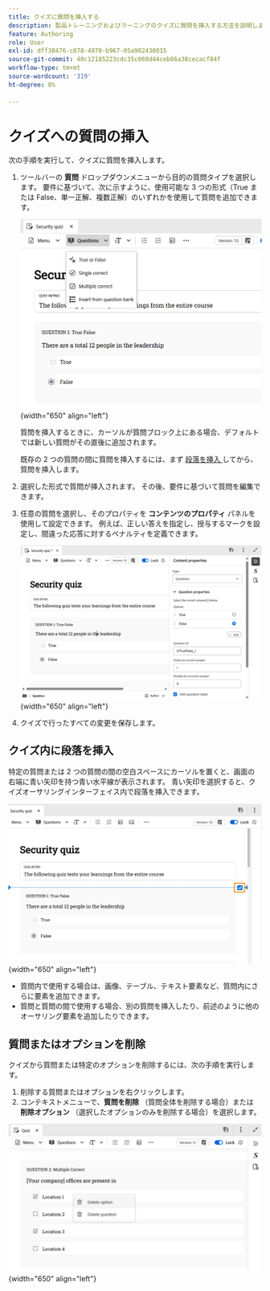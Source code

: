 ```yaml
---
title: クイズに質問を挿入する
description: 製品トレーニングおよびラーニングのクイズに質問を挿入する方法を説明します。
feature: Authoring
role: User
exl-id: dff38476-c078-4970-b967-05a902430015
source-git-commit: 40c12185223cdc35c069d44ceb66a38cecacf84f
workflow-type: tm+mt
source-wordcount: '319'
ht-degree: 0%

---
```


# クイズへの質問の挿入

次の手順を実行して、クイズに質問を挿入します。

1. ツールバーの **質問** ドロップダウンメニューから目的の質問タイプを選択します。 要件に基づいて、次に示すように、使用可能な 3 つの形式（True または False、単一正解、複数正解）のいずれかを使用して質問を追加できます。

   ![](assets/question-types.png){width="650" align="left"}

   質問を挿入するときに、カーソルが質問ブロック上にある場合、デフォルトでは新しい質問がその直後に追加されます。

   既存の 2 つの質問の間に質問を挿入するには、まず [ 段落を挿入 ](#insert-paragraph-within-the-quiz) してから、質問を挿入します。

1. 選択した形式で質問が挿入されます。 その後、要件に基づいて質問を編集できます。

1. 任意の質問を選択し、そのプロパティを **コンテンツのプロパティ** パネルを使用して設定できます。 例えば、正しい答えを指定し、授与するマークを設定し、間違った応答に対するペナルティを定義できます。

   ![](assets/question-properties.png){width="650" align="left"}

1. クイズで行ったすべての変更を保存します。

## クイズ内に段落を挿入

特定の質問または 2 つの質問の間の空白スペースにカーソルを置くと、画面の右端に青い矢印を持つ青い水平線が表示されます。 青い矢印を選択すると、クイズオーサリングインターフェイス内で段落を挿入できます。

![](assets/insert-paragraph-here-arrow.png){width="650" align="left"}

- 質問内で使用する場合は、画像、テーブル、テキスト要素など、質問内にさらに要素を追加できます。
- 質問と質問の間で使用する場合、別の質問を挿入したり、前述のように他のオーサリング要素を追加したりできます。

## 質問またはオプションを削除

クイズから質問または特定のオプションを削除するには、次の手順を実行します。

1. 削除する質問またはオプションを右クリックします。
1. コンテキストメニューで、**質問を削除** （質問全体を削除する場合）または **削除オプション** （選択したオプションのみを削除する場合）を選択します。

![](assets/delete-options-lc.png){width="650" align="left"}